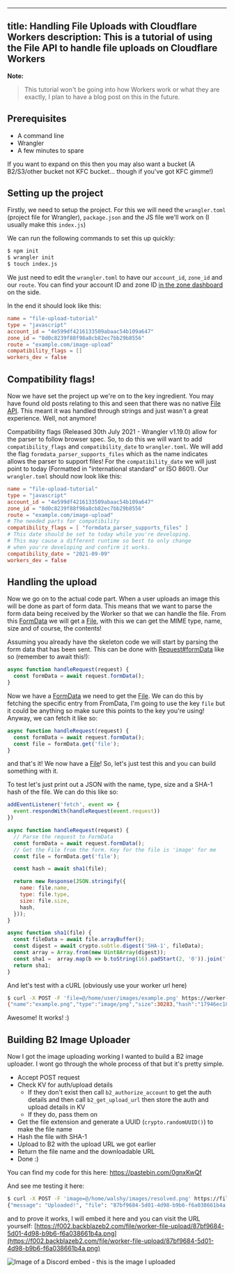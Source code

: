 -----
title: Handling File Uploads with Cloudflare Workers
description: This is a tutorial of using the File API to handle file uploads on Cloudflare Workers
-----

**Note:**
> This tutorial won't be going into how Workers work or what they are exactly, I plan to have a blog post on this in the future.

## Prerequisites

- A command line
- Wrangler
- A few minutes to spare

If you want to expand on this then you may also want a bucket (A B2/S3/other bucket not KFC bucket... though if you've got KFC gimme!)

## Setting up the project

Firstly, we need to setup the project. For this we will need the `wrangler.toml` (project file for Wrangler), `package.json` and the JS file we'll work on (I usually make this `index.js`)

We can run the following commands to set this up quickly:

```bash
$ npm init
$ wrangler init
$ touch index.js
```

We just need to edit the `wrangler.toml` to have our `account_id`, `zone_id` and our `route`. You can find your account ID and zone ID [in the zone dashboard](https://dash.cloudflare.com?to=/:account/:zone) on the side.

In the end it should look like this:

```toml
name = "file-upload-tutorial"
type = "javascript"
account_id = "4e599df4216133509abaac54b109a647"
zone_id = "8d0c8239f88f98a8cb82ec7bb29b8556"
route = "example.com/image-upload"
compatibility_flags = []
workers_dev = false
```

## Compatibility flags!

Now we have set the project up we're on to the key ingredient. You may have found old posts relating to this and seen that there was no native [File API](https://developer.mozilla.org/en-US/docs/Web/API/File). This meant it was handled through strings and just wasn't a great experience. Well, not anymore!

Compatibility flags (Released 30th July 2021 - Wrangler v1.19.0) allow for the parser to follow browser spec. So, to do this we will want to add `compatibility_flags` and `compatibility_date` to `wrangler.toml`. We will add the flag `formdata_parser_supports_files` which as the name indicates allows the parser to support files! For the `compatibility_date` we will just point to today (Formatted in "international standard" or ISO 8601). Our `wrangler.toml` should now look like this:

```toml
name = "file-upload-tutorial"
type = "javascript"
account_id = "4e599df4216133509abaac54b109a647"
zone_id = "8d0c8239f88f98a8cb82ec7bb29b8556"
route = "example.com/image-upload"
# The needed parts for compatibility
compatibility_flags = [ "formdata_parser_supports_files" ]
# This date should be set to today while you're developing.
# This may cause a different runtime so best to only change
# when you're developing and confirm it works.
compatibility_date = "2021-09-09"
workers_dev = false
```

## Handling the upload

Now we go on to the actual code part. When a user uploads an image this will be done as part of form data. This means that we want to parse the form data being received by the Worker so that we can handle the file. From this [FormData](https://developer.mozilla.org/en-US/docs/Web/API/FormData) we will get a [File](https://developer.mozilla.org/en-US/docs/Web/API/File), with this we can get the MIME type, name, size and of course, the contents!

Assuming you already have the skeleton code we will start by parsing the form data that has been sent. This can be done with [Request#formData](https://developer.mozilla.org/en-US/docs/Web/API/Request/formData) like so (remember to await this!):

```js
async function handleRequest(request) {
  const formData = await request.formData();
}
```

Now we have a [FormData](https://developer.mozilla.org/en-US/docs/Web/API/FormData) we need to get the [File](https://developer.mozilla.org/en-US/docs/Web/API/File). We can do this by fetching the specific entry from FromData, I'm going to use the key `file` but it could be anything so make sure this points to the key you're using! Anyway, we can fetch it like so:

```js
async function handleRequest(request) {
  const formData = await request.formData();
  const file = formData.get('file');
}
```

and that's it! We now have a [File](https://developer.mozilla.org/en-US/docs/Web/API/File)! So, let's just test this and you can build something with it.

To test let's just print out a JSON with the name, type, size and a SHA-1 hash of the file. We can do this like so:

```js
addEventListener('fetch', event => {
  event.respondWith(handleRequest(event.request))
})

async function handleRequest(request) {
  // Parse the request to FormData
  const formData = await request.formData();
  // Get the File from the form. Key for the file is 'image' for me
  const file = formData.get('file');

  const hash = await sha1(file);

  return new Response(JSON.stringify({
    name: file.name,
    type: file.type,
    size: file.size,
    hash,
  }));
}

async function sha1(file) {
  const fileData = await file.arrayBuffer();
  const digest = await crypto.subtle.digest('SHA-1', fileData);
  const array = Array.from(new Uint8Array(digest));
  const sha1 =  array.map(b => b.toString(16).padStart(2, '0')).join('')
  return sha1;
}
```

And let's test with a cURL (obviously use your worker url here)

```bash
$ curl -X POST -F 'file=@/home/user/images/example.png' https://worker-name.example.workers.dev
{"name":"example.png","type":"image/png","size":30283,"hash":"17946ec18d7b80f31e545acbc8baeb6294e39adc"}
```

Awesome! It works! :)

## Building B2 Image Uploader

Now I got the image uploading working I wanted to build a B2 image uploader. I wont go through the whole process of that but it's pretty simple.

- Accept POST request
- Check KV for auth/upload details
    - If they don't exist then call `b2_authorize_account` to get the auth details and then call `b2_get_upload_url` then store the auth and upload details in KV
    - If they do, pass them on
- Get the file extension and generate a UUID (`crypto.randomUUID()`) to make the file name
- Hash the file with SHA-1
- Upload to B2 with the upload URL we got earlier
- Return the file name and the downloadable URL
- Done :)

You can find my code for this here: https://pastebin.com/0gnxKwQf

And see me testing it here:
```bash
$ curl -X POST -F 'image=@/home/walshy/images/resolved.png' https://file-upload-tutorial.walshy.workers.dev
{"message": "Uploaded!", "file": "87bf9684-5d01-4d98-b9b6-f6a038661b4a.png", "b2Url": "https://f002.backblazeb2.com/file/worker-file-upload/87bf9684-5d01-4d98-b9b6-f6a038661b4a.png"}
```

and to prove it works, I will embed it here and you can visit the URL yourself: [https://f002.backblazeb2.com/file/worker-file-upload/87bf9684-5d01-4d98-b9b6-f6a038661b4a.png](https://f002.backblazeb2.com/file/worker-file-upload/87bf9684-5d01-4d98-b9b6-f6a038661b4a.png)

<image src="https://f002.backblazeb2.com/file/worker-file-upload/87bf9684-5d01-4d98-b9b6-f6a038661b4a.png" alt="Image of a Discord embed - this is the image I uploaded" />